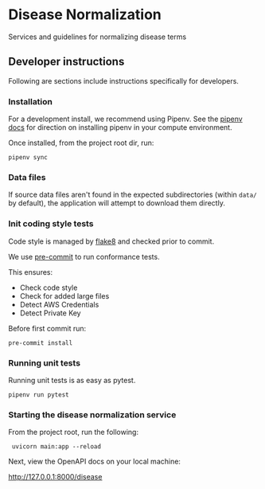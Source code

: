 # Disease Normalization
Services and guidelines for normalizing disease terms

## Developer instructions
Following are sections include instructions specifically for developers.

### Installation
For a development install, we recommend using Pipenv. See the
[pipenv docs](https://pipenv-fork.readthedocs.io/en/latest/#install-pipenv-today)
for direction on installing pipenv in your compute environment.

Once installed, from the project root dir, run:

```shell script
pipenv sync
```

### Data files
If source data files aren't found in the expected subdirectories (within `data/` by default), the application will attempt to download them directly.

### Init coding style tests

Code style is managed by [flake8](https://github.com/PyCQA/flake8) and checked prior to commit.

We use [pre-commit](https://pre-commit.com/#usage) to run conformance tests.

This ensures:

* Check code style
* Check for added large files
* Detect AWS Credentials
* Detect Private Key

Before first commit run:

```
pre-commit install
```


### Running unit tests

Running unit tests is as easy as pytest.

```
pipenv run pytest
```

### Starting the disease normalization service

From the project root, run the following:

```shell script
 uvicorn main:app --reload
```

Next, view the OpenAPI docs on your local machine:

http://127.0.0.1:8000/disease
